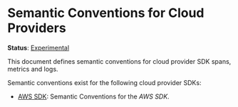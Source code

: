 <!--- Hugo front matter used to generate the website version of this page:
linkTitle: Cloud Providers
path_base_for_github_subdir:
  from: content/en/docs/specs/semconv/cloud-providers/_index.md
  to: cloud-providers/README.md
--->

# Semantic Conventions for Cloud Providers

**Status**: [Experimental][DocumentStatus]

This document defines semantic conventions for cloud provider SDK spans, metrics and logs.

Semantic conventions exist for the following cloud provider SDKs:

* [AWS SDK](aws-sdk.md): Semantic Conventions for the *AWS SDK*.

[DocumentStatus]: https://github.com/open-telemetry/opentelemetry-specification/tree/v1.22.0/specification/document-status.md
